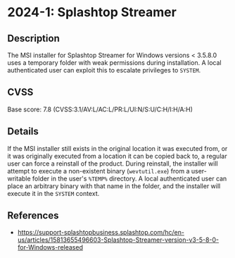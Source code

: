 # 2024-1: Splashtop Streamer
## Description
The MSI installer for Splashtop Streamer for Windows versions < 3.5.8.0 uses a temporary folder with weak permissions during installation. A local authenticated user can exploit this to escalate privileges to `SYSTEM`.
## CVSS
Base score: 7.8 (CVSS:3.1/AV:L/AC:L/PR:L/UI:N/S:U/C:H/I:H/A:H)
## Details
If the MSI installer still exists in the original location it was executed from, or it was originally executed from a location it can be copied back to, a regular user can force a reinstall of the product. During reinstall, the installer will attempt to execute a non-existent binary (`wevtutil.exe`) from a user-writable folder in the user's `%TEMP%` directory. A local authenticated user can place an arbitrary binary with that name in the folder, and the installer will execute it in the `SYSTEM` context.
## References
- https://support-splashtopbusiness.splashtop.com/hc/en-us/articles/15813655496603-Splashtop-Streamer-version-v3-5-8-0-for-Windows-released
